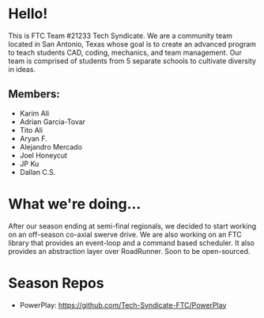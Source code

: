 # Hello!
This is FTC Team #21233 Tech Syndicate. We are a community team located in San Antonio, Texas whose goal is to create an advanced program to teach students CAD, coding, mechanics, and team management. Our team is comprised of students from 5 separate schools to cultivate diversity in ideas.

## Members:
- Karim Ali
- Adrian Garcia-Tovar 
- Tito Ali 
- Aryan F.
- Alejandro Mercado 
- Joel Honeycut
- JP Ku
- Dallan C.S.

# What we're doing...
After our season ending at semi-final regionals, we decided to start working on an off-season co-axial swerve drive.
We are also working on an FTC library that provides an event-loop and a command based scheduler. It also provides an abstraction layer over RoadRunner. Soon to be open-sourced.

# Season Repos
- PowerPlay: https://github.com/Tech-Syndicate-FTC/PowerPlay
